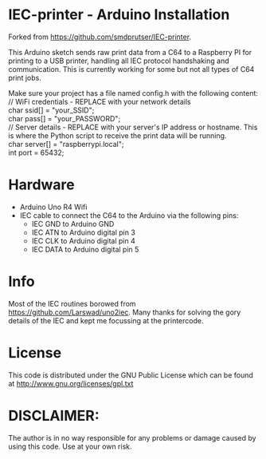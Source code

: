 # IEC-printer - Arduino Installation

Forked from https://github.com/smdprutser/IEC-printer.

This Arduino sketch sends raw print data from a C64 to a Raspberry PI for printing to a USB printer, handling all IEC protocol handshaking and communication. This is currently working for some but not all types of C64 print jobs. 

Make sure your project has a file named config.h with the following content:\
// WiFi credentials - REPLACE with your network details\
char ssid[] = "your_SSID";\
char pass[] = "your_PASSWORD";\
// Server details - REPLACE with your server's IP address or hostname. This is where the Python script to receive the print data will be running.\
char server[] = "raspberrypi.local";\
int port = 65432;

# Hardware
 * Arduino Uno R4 Wifi
 * IEC cable to connect the C64 to the Arduino via the following pins:
    - IEC GND to Arduino GND
    - IEC ATN to Arduino digital pin 3
    - IEC CLK to Arduino digital pin 4
    - IEC DATA to Arduino digital pin 5

# Info
Most of the IEC routines borowed from https://github.com/Larswad/uno2iec. Many thanks for solving the gory details of the IEC and kept me focussing at the printercode.

# License
This code is distributed under the GNU Public License
which can be found at http://www.gnu.org/licenses/gpl.txt

# DISCLAIMER:
The author is in no way responsible for any problems or damage caused by using this code. Use at your own risk.